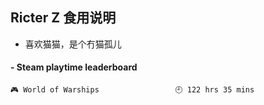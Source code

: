 ## Ricter Z 食用说明
- 喜欢猫猫，是个冇猫孤儿

<!-- steam-box start -->
#### - Steam playtime leaderboard
```text
🎮 World of Warships                 🕘 122 hrs 35 mins
```
<!-- Powered by https://github.com/YouEclipse/steam-box . -->
<!-- steam-box end -->
